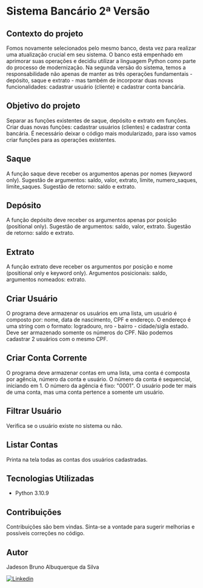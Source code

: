 # Sistema Bancário 2ª Versão

## Contexto do projeto

Fomos novamente selecionados pelo mesmo banco, desta vez para realizar uma atualização crucial em seu sistema. O banco está empenhado em aprimorar suas operações e decidiu utilizar a linguagem Python como parte do processo de modernização. Na segunda versão do sistema, temos a responsabilidade não apenas de manter as três operações fundamentais - depósito, saque e extrato - mas também de incorporar duas novas funcionalidades: cadastrar usuário (cliente) e cadastrar conta bancária.

## Objetivo do projeto

Separar as funções existentes de saque, depósito e extrato em funções. Criar duas novas funções: cadastrar usuários (clientes) e cadastrar conta bancária. É necessário deixar o código mais modularizado, para isso vamos criar funções para as operações existentes.

## Saque 

A função saque deve receber os argumentos apenas por nomes (keyword only). Sugestão de argumentos: saldo, valor, extrato, limite, numero_saques, limite_saques. Sugestão de retorno: saldo e extrato.

## Depósito

A função depósito deve receber os argumentos apenas por posição (positional only). Sugestão de argumentos: saldo, valor, extrato. Sugestão de retorno: saldo e extrato.

## Extrato

A função extrato deve receber os argumentos por posição e nome (positional only e keyword only). Argumentos posicionais: saldo, argumentos nomeados: extrato.

## Criar Usuário

O programa deve armazenar os usuários em uma lista, um usuário é composto por: nome, data de nascimento, CPF e endereço. O endereço é uma string com o formato: logradouro, nro - bairro - cidade/sigla estado. Deve ser armazenado somente os números do CPF. Não podemos cadastrar 2 usuários com o mesmo CPF.

## Criar Conta Corrente 

O programa deve armazenar contas em uma lista, uma conta é composta por agência, número da conta e usuário. O número da conta é sequencial, iniciando em 1. O número da agência é fixo: "0001". O usuário pode ter mais de uma conta, mas uma conta pertence a somente um usuário.

## Filtrar Usuário

Verifica se o usuário existe no sistema ou não.

## Listar Contas

Printa na tela todas as contas dos usuários cadastradas.

## Tecnologias Utilizadas

- Python 3.10.9

## Contribuições 

Contribuições são bem vindas. Sinta-se a vontade para sugerir melhorias e possíveis correções no código.

## Autor 

Jadeson Bruno Albuquerque da Silva

[![Linkedin](https://img.shields.io/badge/LinkedIn-0077B5?style=for-the-badge&logo=linkedin&logoColor=white)](https://www.linkedin.com/in/jadeson-bruno-228450101/)